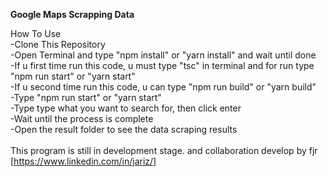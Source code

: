 <b>Google Maps Scrapping Data</b>

How To Use <br>
-Clone This Repository <br>
-Open Terminal and type "npm install" or "yarn install" and wait until done <br>
-If u first time run this code, u must type "tsc" in terminal and for run type "npm run start" or "yarn start" <br>
-If u second time run this code, u can type "npm run build" or "yarn build" <br>
-Type "npm run start" or "yarn start" <br>
-Type type what you want to search for, then click enter <br>
-Wait until the process is complete <br>
-Open the result folder to see the data scraping results <br>
<br>
This program is still in development stage.
and collaboration develop by fjr [https://www.linkedin.com/in/jariz/]

